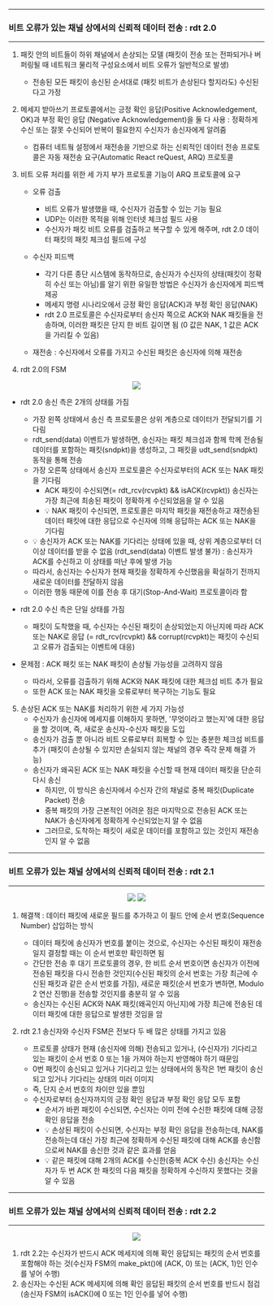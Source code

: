 -----
### 비트 오류가 있는 채널 상에서의 신뢰적 데이터 전송 : rdt 2.0
-----
1. 패킷 안의 비트들이 하위 채널에서 손상되는 모델 (패킷이 전송 또는 전파되거나 버퍼링될 때 네트워크 물리적 구성요소에서 비트 오류가 일반적으로 발생)
   - 전송된 모든 패킷이 송신된 순서대로 (패킷 비트가 손상된다 할지라도) 수신된다고 가정

2. 메세지 받아쓰기 프로토콜에서는 긍정 확인 응답(Positive Acknowledgement, OK)과 부정 확인 응답 (Negative Acknowledgement)을 둘 다 사용 : 정확하게 수신 또는 잘못 수신되어 반복이 필요한지 수신자가 송신자에게 알려줌
   - 컴퓨터 네트웤 설정에서 재전송을 기반으로 하는 신뢰적인 데이터 전송 프로토콜은 자동 재전송 요구(Automatic React reQuest, ARQ) 프로토콜

3. 비트 오류 처리를 위한 세 가지 부가 프로토콜 기능이 ARQ 프로토콜에 요구
   - 오류 검출
     + 비트 오류가 발생했을 때, 수신자가 검출할 수 있는 기능 필요
     + UDP는 이러한 목적을 위해 인터넷 체크섬 필드 사용
     + 수신자가 패킷 비트 오류를 검출하고 복구할 수 있게 해주며, rdt 2.0 데이터 패킷의 패킷 체크섬 필드에 구성

   - 수신자 피드백
     + 각기 다른 종단 시스템에 동작하므로, 송신자가 수신자의 상태(패킷이 정확히 수신 또는 아님)를 알기 위한 유일한 방법은 수신자가 송신자에게 피드백 제공
     + 메세지 명령 시나리오에서 긍정 확인 응답(ACK)과 부정 확인 응답(NAK)
     + rdt 2.0 프로토콜은 수신자로부터 송신자 쪽으로 ACK와 NAK 패킷들을 전송하며, 이러한 패킷은 단지 한 비트 길이면 됨 (0 값은 NAK, 1 값은 ACK을 가리킬 수 있음)

   - 재전송 : 수신자에서 오류를 가지고 수신된 패킷은 송신자에 의해 재전송

4. rdt 2.0의 FSM
<div align="center">
<img src="https://github.com/user-attachments/assets/334f9468-a79b-43ef-9194-36cd22b9ef39">
</div>

   - rdt 2.0 송신 측은 2개의 상태를 가짐
     + 가장 왼쪽 상태에서 송신 측 프로토콜은 상위 계층으로 데이터가 전달되기를 기다림
     + rdt_send(data) 이벤트가 발생하면, 송신자는 패킷 체크섬과 함께 학께 전송될 데이터를 포함하는 패킷(sndpkt)을 생성하고, 그 패킷을 udt_send(sndpkt) 동작을 통해 전송
     + 가장 오른쪽 상태에서 송신자 프로토콜은 수신자로부터의 ACK 또는 NAK 패킷을 기다림
       * ACK 패킷이 수신되면(= rdt_rcv(rcvpkt) && isACK(rcvpkt)) 송신자는 가장 최근에 최송된 패킷이 정확하게 수신되었음을 알 수 있음
       * 💡 NAK 패킷이 수신되면, 프로토콜은 마지막 패킷을 재전송하고 재전송된 데이터 패킷에 대한 응답으로 수신자에 의해 응답하는 ACK 또는 NAK을 기다림
     + 💡 송신자가 ACK 또는 NAK를 기다리는 상태에 있을 때, 상위 계층으로부터 더 이상 데이터를 받을 수 없음 (rdt_send(data) 이벤트 발생 불가) : 송신자가 ACK를 수신하고 이 상태를 떠난 후에 발생 가능
     + 따라서, 송신자는 수신자가 현재 패킷을 정확하게 수신했음을 확실하기 전까지 새로운 데이터를 전달하지 않음
     + 이러한 행동 때문에 이를 전송 후 대기(Stop-And-Wait) 프로토콜이라 함

   - rdt 2.0 수신 측은 단일 상태를 가짐
     + 패킷이 도착했을 때, 수신자는 수신된 패킷이 손상되었는지 아닌지에 따라 ACK 또는 NAK로 응답 (= rdt_rcv(rcvpkt) && corrupt(rcvpkt)는 패킷이 수신되고 오류가 검출되는 이벤트에 대응)

   - 문제점 : ACK 패킷 또는 NAK 패킷이 손상될 가능성을 고려하지 않음
     + 따라서, 오류를 검출하기 위해 ACK와 NAK 패킷에 대한 체크섬 비트 추가 필요
     + 또한 ACK 또는 NAK 패킷을 오류로부터 복구하는 기능도 필요

5. 손상된 ACK 또는 NAK를 처리하기 위한 세 가지 가능성
   - 수신자가 송신자에 메세지를 이해하지 못하면, '무엇이라고 했는지'에 대한 응답을 할 것이며, 즉, 새로운 송신자-수신자 패킷을 도입
   - 송신자가 검출 뿐 아니라 비트 오류로부터 회복할 수 있는 충분한 체크섬 비트를 추가 (패킷이 손상될 수 있지만 손실되지 않는 채널의 경우 즉각 문제 해결 가능)
   - 송신자가 왜곡된 ACK 또는 NAK 패킷을 수신할 때 현재 데이터 패킷을 단순히 다시 송신
     + 하지만, 이 방식은 송신자에서 수신자 간의 채널로 중복 패킷(Duplicate Packet) 전송
     + 중복 패킷의 가장 근본적인 어려운 점은 마지막으로 전송된 ACK 또는 NAK가 송신자에게 정확하게 수신되었는지 알 수 없음
     + 그러므로, 도착하는 패킷이 새로운 데이터를 포함하고 있는 것인지 재전송인지 알 수 없음

-----
### 비트 오류가 있는 채널 상에서의 신뢰적 데이터 전송 : rdt 2.1
-----
<div align="center">
<img src="https://github.com/user-attachments/assets/c26e04ad-59f5-4905-a9e3-1888f261bdac">
<img src="https://github.com/user-attachments/assets/3a835d76-539f-4da1-8b2a-9ff9b9f79d3b">
</div>

1. 해결책 : 데이터 패킷에 새로운 필드를 추가하고 이 필드 안에 순서 번호(Sequence Number) 삽입하는 방식
   - 데이터 패킷에 송신자가 번호를 붙이는 것으로, 수신자는 수신된 패킷이 재전송일지 결정할 때는 이 순서 번호만 확인하면 됨
   - 간단한 전송 후 대기 프로토콜의 경우, 한 비트 순서 번호이면 송신자가 이전에 전송된 패킷을 다시 전송한 것인지(수신된 패킷의 순서 번호는 가장 최근에 수신된 패킷과 같은 순서 번호를 가짐), 새로운 패킷(순서 번호가 변하면, Modulo 2 연산 진행)을 전송할 것인지를 충분히 알 수 있음
   - 송신자는 수신된 ACK와 NAK 패킷(왜곡인지 아닌지)에 가장 최근에 전송된 데이터 패킷에 대한 응답으로 발생한 것임을 암

2. rdt 2.1 송신자와 수신자 FSM은 전보다 두 배 많은 상태를 가지고 있음
   - 프로토콜 상태가 현재 (송신자에 의해) 전송되고 있거나, (수신자가) 기다리고 있는 패킷이 순서 번호 0 또는 1을 가져야 하는지 반영해야 하기 때문임
   - 0번 패킷이 송신되고 있거나 기다리고 있는 상태에서의 동작은 1번 패킷이 송신되고 있거나 기다리는 상태의 미러 이미지
   - 즉, 단지 순서 번호의 차이만 있을 뿐임
   - 수신자로부터 송신자까지의 긍정 확인 응답과 부정 확인 응답 모두 포함
     + 순서가 바뀐 패킷이 수신되면, 수신자는 이미 전에 수신한 패킷에 대해 긍정 확인 응답을 전송
     + 💡 손상된 패킷이 수신되면, 수신자는 부정 확인 응답을 전송하는데, NAK를 전송하는데 대신 가장 최근에 정확하게 수신된 패킷에 대해 ACK를 송신함으로써 NAK를 송신한 것과 같은 효과를 얻음
     + 💡 같은 패킷에 대해 2개의 ACK를 수신한(중복 ACK 수신) 송신자는 수신자가 두 번 ACK 한 패킷의 다음 패킷을 정확하게 수신하지 못했다는 것을 알 수 있음

-----
### 비트 오류가 있는 채널 상에서의 신뢰적 데이터 전송 : rdt 2.2
-----
<div align="center">
<img src="https://github.com/user-attachments/assets/9973645a-b3c7-44b4-b786-e972b442dd94">
</div>

1. rdt 2.2는 수신자가 반드시 ACK 메세지에 의해 확인 응답되는 패킷의 순서 번호를 포함해야 하는 것(수신자 FSM의 make_pkt()에 (ACK, 0) 또는 (ACK, 1)인 인수를 넣어 수행)
2. 송신자는 수신된 ACK 메세지에 의해 확인 응답된 패킷의 순서 번호를 반드시 점검 (송신자 FSM의 isACK()에 0 또는 1인 인수를 넣어 수행)
